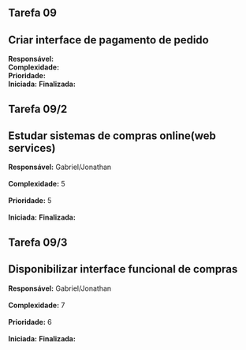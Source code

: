 ## Tarefa 09 ##

## Criar interface de pagamento de pedido ##

**Responsável:**
<br>
<b>Complexidade:</b>
<br>
<b>Prioridade:</b>
<br>
<b>Iniciada:</b>
<b>Finalizada:</b>

<h2>Tarefa 09/2</h2>

<h2>Estudar sistemas de compras online(web services)</h2>

<b>Responsável:</b> Gabriel/Jonathan<br>
<br>
<b>Complexidade:</b> 5<br>
<br>
<b>Prioridade:</b> 5<br>
<br>
<b>Iniciada:</b>
<b>Finalizada:</b>

<h2>Tarefa 09/3</h2>

<h2>Disponibilizar interface funcional de compras</h2>

<b>Responsável:</b> Gabriel/Jonathan<br>
<br>
<b>Complexidade:</b> 7<br>
<br>
<b>Prioridade:</b> 6<br>
<br>
<b>Iniciada:</b>
<b>Finalizada:</b>